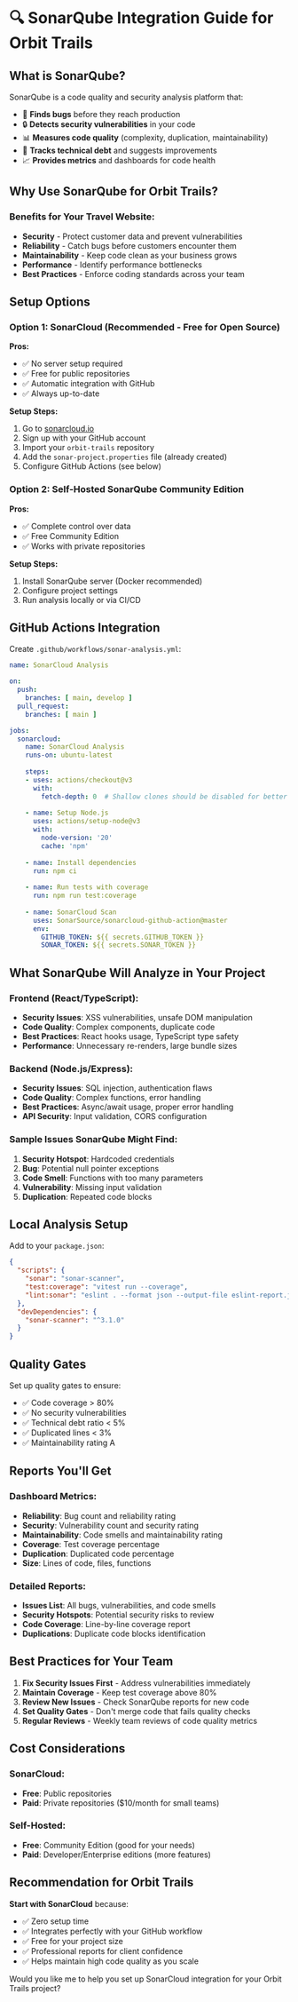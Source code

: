 # 🔍 SonarQube Integration Guide for Orbit Trails

## What is SonarQube?

SonarQube is a code quality and security analysis platform that:
- 🐛 **Finds bugs** before they reach production
- 🔒 **Detects security vulnerabilities** in your code
- 📊 **Measures code quality** (complexity, duplication, maintainability)
- 🎯 **Tracks technical debt** and suggests improvements
- 📈 **Provides metrics** and dashboards for code health

## Why Use SonarQube for Orbit Trails?

### Benefits for Your Travel Website:
- **Security** - Protect customer data and prevent vulnerabilities
- **Reliability** - Catch bugs before customers encounter them
- **Maintainability** - Keep code clean as your business grows
- **Performance** - Identify performance bottlenecks
- **Best Practices** - Enforce coding standards across your team

## Setup Options

### Option 1: SonarCloud (Recommended - Free for Open Source)

**Pros:**
- ✅ No server setup required
- ✅ Free for public repositories
- ✅ Automatic integration with GitHub
- ✅ Always up-to-date

**Setup Steps:**
1. Go to [sonarcloud.io](https://sonarcloud.io)
2. Sign up with your GitHub account
3. Import your `orbit-trails` repository
4. Add the `sonar-project.properties` file (already created)
5. Configure GitHub Actions (see below)

### Option 2: Self-Hosted SonarQube Community Edition

**Pros:**
- ✅ Complete control over data
- ✅ Free Community Edition
- ✅ Works with private repositories

**Setup Steps:**
1. Install SonarQube server (Docker recommended)
2. Configure project settings
3. Run analysis locally or via CI/CD

## GitHub Actions Integration

Create `.github/workflows/sonar-analysis.yml`:

```yaml
name: SonarCloud Analysis

on:
  push:
    branches: [ main, develop ]
  pull_request:
    branches: [ main ]

jobs:
  sonarcloud:
    name: SonarCloud Analysis
    runs-on: ubuntu-latest
    
    steps:
    - uses: actions/checkout@v3
      with:
        fetch-depth: 0  # Shallow clones should be disabled for better analysis
    
    - name: Setup Node.js
      uses: actions/setup-node@v3
      with:
        node-version: '20'
        cache: 'npm'
    
    - name: Install dependencies
      run: npm ci
    
    - name: Run tests with coverage
      run: npm run test:coverage
    
    - name: SonarCloud Scan
      uses: SonarSource/sonarcloud-github-action@master
      env:
        GITHUB_TOKEN: ${{ secrets.GITHUB_TOKEN }}
        SONAR_TOKEN: ${{ secrets.SONAR_TOKEN }}
```

## What SonarQube Will Analyze in Your Project

### Frontend (React/TypeScript):
- **Security Issues**: XSS vulnerabilities, unsafe DOM manipulation
- **Code Quality**: Complex components, duplicate code
- **Best Practices**: React hooks usage, TypeScript type safety
- **Performance**: Unnecessary re-renders, large bundle sizes

### Backend (Node.js/Express):
- **Security Issues**: SQL injection, authentication flaws
- **Code Quality**: Complex functions, error handling
- **Best Practices**: Async/await usage, proper error handling
- **API Security**: Input validation, CORS configuration

### Sample Issues SonarQube Might Find:

1. **Security Hotspot**: Hardcoded credentials
2. **Bug**: Potential null pointer exceptions
3. **Code Smell**: Functions with too many parameters
4. **Vulnerability**: Missing input validation
5. **Duplication**: Repeated code blocks

## Local Analysis Setup

Add to your `package.json`:

```json
{
  "scripts": {
    "sonar": "sonar-scanner",
    "test:coverage": "vitest run --coverage",
    "lint:sonar": "eslint . --format json --output-file eslint-report.json"
  },
  "devDependencies": {
    "sonar-scanner": "^3.1.0"
  }
}
```

## Quality Gates

Set up quality gates to ensure:
- ✅ Code coverage > 80%
- ✅ No security vulnerabilities
- ✅ Technical debt ratio < 5%
- ✅ Duplicated lines < 3%
- ✅ Maintainability rating A

## Reports You'll Get

### Dashboard Metrics:
- **Reliability**: Bug count and reliability rating
- **Security**: Vulnerability count and security rating  
- **Maintainability**: Code smells and maintainability rating
- **Coverage**: Test coverage percentage
- **Duplication**: Duplicated code percentage
- **Size**: Lines of code, files, functions

### Detailed Reports:
- **Issues List**: All bugs, vulnerabilities, and code smells
- **Security Hotspots**: Potential security risks to review
- **Code Coverage**: Line-by-line coverage report
- **Duplications**: Duplicate code blocks identification

## Best Practices for Your Team

1. **Fix Security Issues First** - Address vulnerabilities immediately
2. **Maintain Coverage** - Keep test coverage above 80%
3. **Review New Issues** - Check SonarQube reports for new code
4. **Set Quality Gates** - Don't merge code that fails quality checks
5. **Regular Reviews** - Weekly team reviews of code quality metrics

## Cost Considerations

### SonarCloud:
- **Free**: Public repositories
- **Paid**: Private repositories ($10/month for small teams)

### Self-Hosted:
- **Free**: Community Edition (good for your needs)
- **Paid**: Developer/Enterprise editions (more features)

## Recommendation for Orbit Trails

**Start with SonarCloud** because:
- ✅ Zero setup time
- ✅ Integrates perfectly with your GitHub workflow
- ✅ Free for your project size
- ✅ Professional reports for client confidence
- ✅ Helps maintain high code quality as you scale

Would you like me to help you set up SonarCloud integration for your Orbit Trails project?
